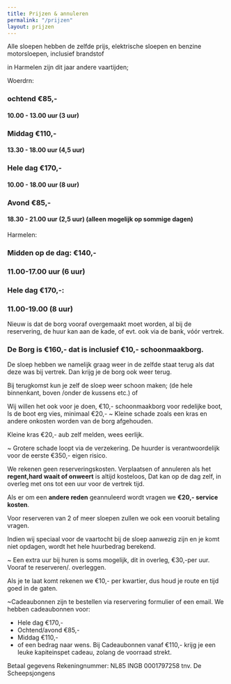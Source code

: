 ```yaml
---
title: Prijzen & annuleren
permalink: "/prijzen"
layout: prijzen
---
```


Alle sloepen hebben de zelfde prijs, elektrische sloepen en benzine motorsloepen, inclusief brandstof

in Harmelen zijn dit jaar andere vaartijden; 

Woerdrn:

### ochtend €85,-

#### 10.00 - 13.00 uur (3 uur)


### Middag €110,-

#### 13.30 - 18.00 uur (4,5 uur)

### Hele dag €170,-

#### 10.00 - 18.00 uur (8 uur)


### Avond €85,-

#### 18.30 - 21.00 uur (2,5 uur) (alleen mogelijk op sommige dagen)

Harmelen:

### Midden op de dag: €140,-

### 11.00-17.00 uur (6 uur)

### Hele dag  €170,-:

### 11.00-19.00 (8 uur) 


Nieuw is dat de borg vooraf overgemaakt moet worden,  al bij de reservering, de huur kan aan de kade, of evt. ook via de bank, vóór vertrek. 

### De Borg is €160,-  dat is inclusief €10,- schoonmaakborg.

De sloep hebben we namelijk graag weer in de zelfde staat terug als dat deze was bij vertrek. Dan krijg je de borg ook weer terug.

Bij terugkomst kun je zelf de sloep weer schoon maken; (de hele binnenkant, boven /onder de kussens etc.)  of

Wij willen het ook voor je doen, €10,- schoonmaakborg voor redelijke boot,
Is de boot erg vies, minimaal €20,-
~ Kleine schade zoals een kras en andere onkosten worden van de borg afgehouden.

Kleine kras €20,- aub zelf melden, wees eerlijk.

~ Grotere schade loopt via de verzekering.
De huurder is verantwoordelijk voor de eerste €350,- eigen risico.

We rekenen geen reserveringskosten. 
Verplaatsen of annuleren als het **regent,hard waait of onweert** is altijd kosteloos, Dat kan op de dag zelf, in overleg met ons tot een uur voor de vertrek tijd. 


Als er om een **andere reden** geannuleerd wordt vragen we **€20,- service kosten**.

Voor reserveren van 2 of meer sloepen zullen we ook een vooruit betaling vragen.

Indien wij speciaal voor de vaartocht bij de sloep aanwezig zijn en je komt niet opdagen, wordt het hele huurbedrag berekend.


~ Een extra uur bij huren is soms mogelijk, dit in overleg, €30,-per uur. Vooraf te reserveren/. overleggen.

Als je te laat komt rekenen we €10,- per kwartier, dus houd je route en tijd goed in de gaten.



~Cadeaubonnen zijn te bestellen via reservering formulier of een email.
We hebben cadeaubonnen voor:
- Hele dag €170,-
- Ochtend/avond €85,-
- Middag €110,-
- of een bedrag naar wens.
Bij Cadeaubonnen vanaf €110,- krijg je een leuke kapiteinspet cadeau, zolang de voorraad strekt.

Betaal gegevens 
Rekeningnummer:  NL85 INGB 0001797258
tnv. De Scheepsjongens